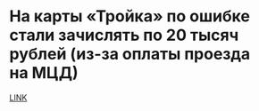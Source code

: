 # На карты «Тройка» по ошибке стали зачислять по 20 тысяч рублей (из-за оплаты проезда на МЦД)



[LINK](https://varlamov.ru/3714009.html)